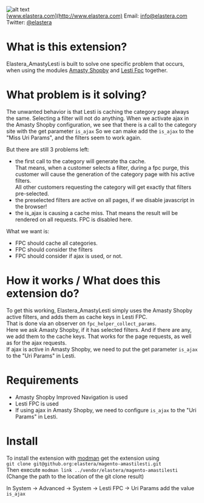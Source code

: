 ![alt text](http://www.elastera.com/wp-content/uploads/2015/06/elastera-logo-270x80.png "elastera")  
[www.elastera.com](http://www.elastera.com) Email: [info@elastera.com](info@elastera.com) Twitter: [@elastera](https://twitter.com/elastera)  

# What is this extension?
Elastera_AmastyLesti is built to solve one specific problem that occurs, 
when using the modules [Amasty Shopby](https://amasty.com) and [Lesti Fpc](https://gordonlesti.com/projects/lestifpc/) together.

# What problem is it solving?
The unwanted behavior is that Lesti is caching the category page always the same.
Selecting a filter will not do anything. When we activate ajax in the Amasty Shopby configuration,
we see that there is a call to the category site with the get parameter `is_ajax`
So we can make add the `is_ajax` to the "Miss Uri Params", and the filters seem to work again.  

But there are still 3 problems left:

* the first call to the category will generate tha cache.  
That means, when a customer selects a filter, during a fpc purge,
this customer will cause the generation of the category page with his active filters.  
All other customers requesting the category will get exactly that filters pre-selected.
* the preselected filters are active on all pages, if we disable javascript in the browser!
* the is_ajax is causing a cache miss. That means the result will be rendered on all requests. FPC is disabled here.

What we want is:

* FPC should cache all categories.
* FPC should consider the filters
* FPC should consider if ajax is used, or not.

# How it works / What does this extension do?
To get this working, Elastera_AmastyLesti simply uses the Amasty Shopby active filters,
and adds them as cache keys in Lesti FPC.  
That is done via an observer on `fpc_helper_collect_params`.  
Here we ask Amasty Shopby, if it has selected filters. And if there are any, we add them to the cache keys.
That works for the page requests, as well as for the ajax requests.  
If ajax is active in Amasty Shopby, we need to put the get parameter `is_ajax` to the "Uri Params" in Lesti.

# Requirements

* Amasty Shopby Improved Navigation is used
* Lesti FPC is used
* If using ajax in Amasty Shopby, we need to configure `is_ajax` to the "Uri Params" in Lesti.

# Install
To install the extension with [modman](https://github.com/colinmollenhour/modman) get the extension using  
`git clone git@github.org:elastera/magento-amastilesti.git`  
Then execute `modman link ../vendor/elastera/magento-amastilesti`
(Change the path to the location of the git clone result)

In System -> Advanced -> System -> Lesti FPC -> Uri Params add the value `is_ajax`  
